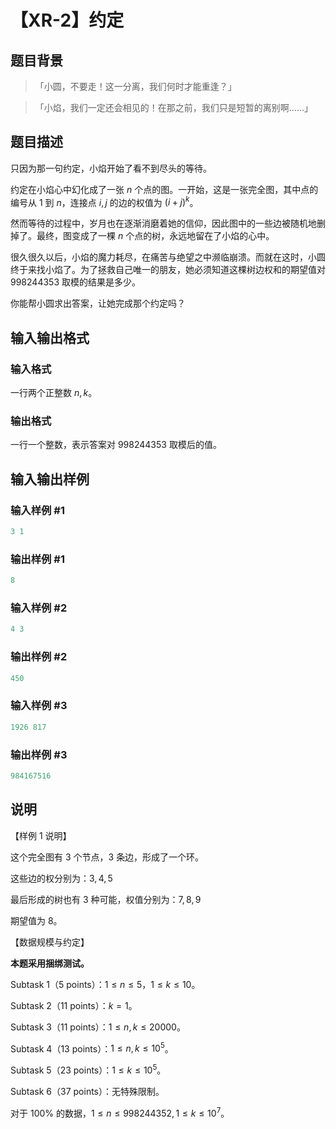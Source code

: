 # 【XR-2】约定

## 题目背景

>「小圆，不要走！这一分离，我们何时才能重逢？」

>

>「小焰，我们一定还会相见的！在那之前，我们只是短暂的离别啊......」

## 题目描述

只因为那一句约定，小焰开始了看不到尽头的等待。

约定在小焰心中幻化成了一张 $n$ 个点的图。一开始，这是一张完全图，其中点的编号从 $1$ 到 $n$，连接点 $i,j$ 的边的权值为 $(i+j)^k$。

然而等待的过程中，岁月也在逐渐消磨着她的信仰，因此图中的一些边被随机地删掉了。最终，图变成了一棵 $n$ 个点的树，永远地留在了小焰的心中。

很久很久以后，小焰的魔力耗尽，在痛苦与绝望之中濒临崩溃。而就在这时，小圆终于来找小焰了。为了拯救自己唯一的朋友，她必须知道这棵树边权和的期望值对 $998244353$ 取模的结果是多少。

你能帮小圆求出答案，让她完成那个约定吗？

## 输入输出格式

### 输入格式

一行两个正整数 $n,k$。

### 输出格式

一行一个整数，表示答案对 $998244353$ 取模后的值。

## 输入输出样例

### 输入样例 #1

```cpp
3 1

```
### 输出样例 #1

```cpp
8

```
### 输入样例 #2

```cpp
4 3

```
### 输出样例 #2

```cpp
450

```
### 输入样例 #3

```cpp
1926 817

```
### 输出样例 #3

```cpp
984167516

```
## 说明

【样例 $1$ 说明】

这个完全图有 $3$ 个节点，$3$ 条边，形成了一个环。

这些边的权分别为：$3,4,5$

最后形成的树也有 $3$ 种可能，权值分别为：$7,8,9$

期望值为 $8$。

【数据规模与约定】

**本题采用捆绑测试。**

Subtask 1（5 points）：$1 \le n \le 5$，$1\le k \le 10$。

Subtask 2（11 points）：$k = 1$。

Subtask 3（11 points）：$1 \le n,k \le 20000$。

Subtask 4（13 points）：$1 \le n,k \le 10^5$。

Subtask 5（23 points）：$1 \le k \le 10^5$。

Subtask 6（37 points）：无特殊限制。

对于 $100\%$ 的数据，$1\le n \le 998244352,1\le k \le 10^7$。

